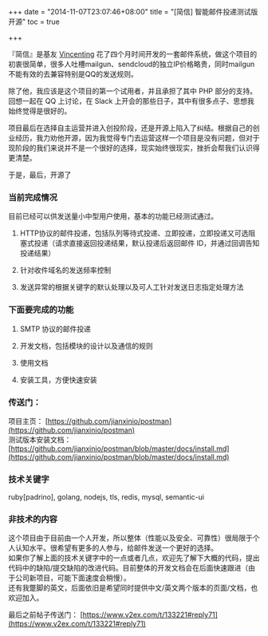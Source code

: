 +++
date = "2014-11-07T23:07:46+08:00"
title = "[简信] 智能邮件投递测试版 开源"
toc = true

+++


『简信』是基友 [Vincenting](https://www.v2ex.com/member/vincenting) 花了四个月时间开发的一套邮件系统，做这个项目的初衷很简单，很多人吐槽mailgun、sendcloud的独立IP价格略贵，同时mailgun不能有效的去兼容特别是QQ的发送规则。

除了他，我应该是这个项目的第一个试用者，并且承担了其中 PHP 部分的支持。回想一起在 QQ 上讨论，在 Slack 上开会的那些日子，其中有很多点子、思想我始终觉得是很好的。

项目最后在选择自主运营并进入创投阶段，还是开源上陷入了纠结。根据自己的创业经历，我力劝他开源，因为我觉得专门去运营这样一个项目是没有问题，但对于现阶段的我们来说并不是一个很好的选择，现实始终很现实，挫折会帮我们认识得更清楚。

于是，最后，开源了

### 当前完成情况

目前已经可以供发送量小中型用户使用，基本的功能已经测试通过。

1.  HTTP协议的邮件投递，包括队列等待式投递、立即投递，立即投递又可选阻塞式投递（请求直接返回投递结果，默认投递后返回邮件 ID，并通过回调告知投递结果）  

2.  针对收件域名的发送频率控制  

3.  发送异常的根据关键字的默认处理以及可人工针对发送日志指定处理方法

### 下面要完成的功能

1.  SMTP 协议的邮件投递  

2.  开发文档，包括模块的设计以及通信的规则  

3.  使用文档  

4.  安装工具，方便快速安装

### 传送门：

项目主页： [https://github.com/jianxinio/postman](https://github.com/jianxinio/postman)  
测试版本安装文档： [https://github.com/jianxinio/postman/blob/master/docs/install.md](https://github.com/jianxinio/postman/blob/master/docs/install.md)

### 技术关键字

ruby[padrino], golang, nodejs, tls, redis, mysql, semantic-ui

### 非技术的内容

这个项目由于目前由一个人开发，所以整体（性能以及安全、可靠性）很局限于个人认知水平。很希望有更多的人参与，给邮件发送一个更好的选择。  
如果你了解上面的技术关键字中的一点或者几点，欢迎先了解下大概的代码，提出代码中的缺陷/提交缺陷的改进代码。目前整体的开发文档会在后面快速跟进（由于公司新项目，可能下面速度会稍慢）。  
还有我蹩脚的英文，后面依旧是希望同时提供中文/英文两个版本的页面/文档，也欢迎加入。

最后之前帖子传送门： [https://www.v2ex.com/t/133221#reply71](https://www.v2ex.com/t/133221#reply71)
